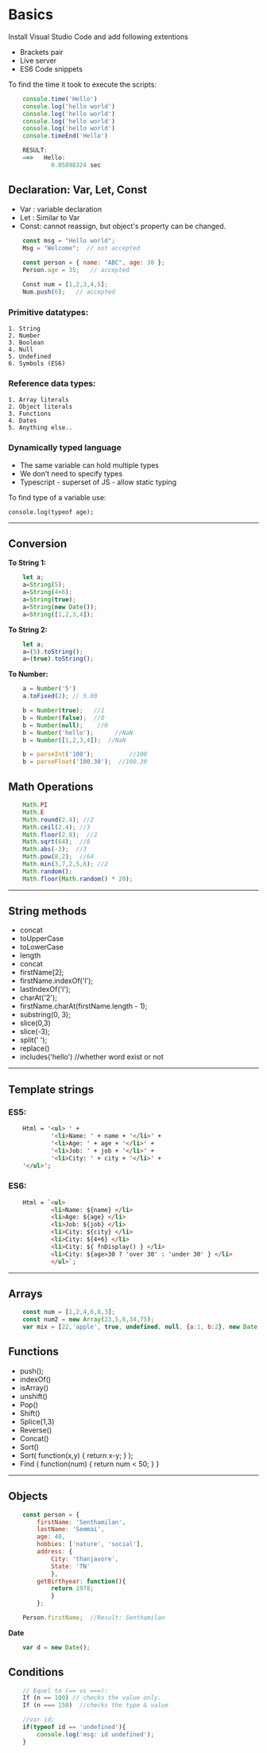 # Basics

Install Visual Studio Code and add following extentions

- Brackets pair
- Live server
- ES6 Code snippets

To find the time it took to execute the scripts:

```js
	console.time('Hello')
	console.log('hello world')
	console.log('hello world')
	console.log('hello world')
	console.log('hello world')
	console.timeEnd('Hello')

	RESULT:
	==>   Hello:
			0.05898324 sec
```

## Declaration: Var, Let, Const 

* Var : variable declaration
* Let : Similar to Var
* Const: cannot reassign, but object's property can be changed. 

```Javascript
	const msg = "Hello world";
	Msg = "Welcome";  // not accepted
	
	const person = { name: "ABC", age: 30 };
	Person.age = 35;   // accepted

	Const num = [1,2,3,4,5];
	Num.push(6);   // accepted
```

### Primitive datatypes:

	1. String
	2. Number
	3. Boolean
	4. Null
	5. Undefined
	6. Symbols (ES6)

### Reference data types:

	1. Array literals
	2. Object literals
	3. Functions
	4. Dates
	5. Anything else..


### Dynamically typed language

- The same variable can hold multiple types
- We don’t need to specify types
- Typescript - superset of JS - allow static typing

To find type of a variable use: 

    console.log(typeof age);

---

## Conversion

**To String 1:**
```Javascript
	let a;
	a=String(5);
	a=String(4+6);
	a=String(true);
	a=String(new Date());
	a=String([1,2,3,4]);
```

**To String 2:**
```Javascript
	let a;
	a=(5).toString();
	a=(true).toString();
```

**To Number:**
```Javascript
	a = Number('5')
	a.toFixed(2); // 5.00

	b = Number(true);   //1
	b = Number(false);  //0
	b = Number(null);    //0
	b = Number('hello');      //NaN
	b = Number([1,2,3,4]);  //NaN

	b = parseInt('100');          //100
	b = parseFloat('100.30');  //100.30
```

## Math Operations
```Javascript
	Math.PI
	Math.E
	Math.round(2.4); //2
	Math.ceil(2.4); //3
	Math.floor(2.8);  //2
	Math.sqrt(64);  //8
	Math.abs(-3);  //3
	Math.pow(8,2);  //64
	Math.min(3,7,2,5,6); //2
	Math.random();
	Math.floor(Math.random() * 20);
```
---

## String methods 

* concat
* toUpperCase
* toLowerCase
* length
* concat
* firstName[2];
* firstName.indexOf('l');
* lastIndexOf('l');
* charAt('2');
* firstName.charAt(firstName.length - 1);
* substring(0, 3);
* slice(0,3)
* slice(-3);
* split(' ');
* replace()
* includes('hello') //whether word exist or not

---

## Template strings 

### ES5:

```html
	Html = '<ul> ' +
			'<li>Name: ' + name + '</li>' + 
			'<li>Age: ' + age + '</li>' + 
			'<li>Job: ' + job + '</li>' +
			'<li>City: ' + city + '</li>' +
	'</ul>';
```

### ES6:

```html
	Html = `<ul> 
			<li>Name: ${name} </li> 
			<li>Age: ${age} </li>
			<li>Job: ${job} </li>
			<li>City: ${city} </li>
			<li>City: ${4+6} </li>
			<li>City: ${ fnDisplay() } </li>
			<li>City: ${age>30 ? 'over 30' : 'under 30' } </li>
			</ul>`;
```
---

## Arrays

```Javascript
	const num = [1,2,4,6,8,3];
	const num2 = new Array(23,5,6,34,75);
	var mix = [22,'apple', true, undefined, null, {a:1, b:2}, new Date()];
```

## Functions

* push();
* indexOf()
* isArray()
* unshift()
* Pop()
* Shift()
* Splice(1,3)
* Reverse()
* Concat()
* Sort()
* Sort( function(x,y) { return x-y; } );
* Find ( function(num) { return num < 50; } } 

---

## Objects

```Javascript
	const person = { 
		firstName: 'Senthamilan',
		lastName: 'Semmai',
		age: 40,
		hobbies: ['nature', 'social'],
		address: {
			City: 'thanjavore',
			State: 'TN'
			},
		getBirthyear: function(){
			return 1978;
			}
		};

	Person.firstName;  //Result: Senthamilan
```

**Date**

```Javascript
	var d = new Date();
```

## Conditions
	 
```Javascript
	// Equel to (== vs ===):
	If (n == 100) // checks the value only.
	If (n === 150)  //checks the type & value
```

```Javascript
	//var id;
	if(typeof id == 'undefined'){
		console.log('msg: id undefined');
	}
```

